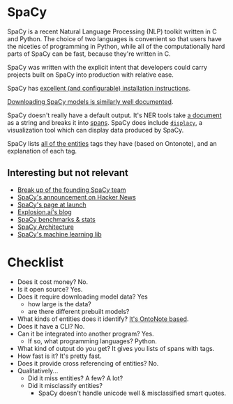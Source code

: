 # SpaCy

SpaCy is a recent Natural Language Processing (NLP) toolkit written in C and Python.  The choice of two languages is convenient so that users have the niceties of programming in Python, while all of the computationally hard parts of SpaCy can be fast, because they're written in C.

SpaCy was written with the explicit intent that developers could carry projects built on SpaCy into production with relative ease.

SpaCy has [excellent (and configurable) installation instructions](https://spacy.io/usage/).

[Downloading SpaCy models is similarly well documented](https://spacy.io/usage/models).

SpaCy doesn't really have a default output.  It's NER tools take [a document](https://spacy.io/api/doc) as a string and breaks it into [spans](https://spacy.io/api/span).  SpaCy does include [`displacy`](https://spacy.io/usage/visualizers), a visualization tool which can display data produced by SpaCy.

SpaCy lists [all of the entities][spacy_entity_list] tags they have (based on Ontonote), and an explanation of each tag.

## Interesting but not relevant

- [Break up of the founding SpaCy team](https://github.com/explosion/spaCy/issues/462)
- [SpaCy's announcement on Hacker News](https://news.ycombinator.com/item?id=8942783)
- [SpaCy's page at launch](https://web.archive.org/web/20150126012110/http://honnibal.github.io/spaCy/)
- [Explosion.ai's blog](https://explosion.ai/blog)
- [SpaCy benchmarks & stats](https://spacy.io/usage/facts-figures)
- [SpaCy Architecture](https://spacy.io/api/#nn-model)
- [SpaCy's machine learning lib](https://github.com/explosion/thinc)

# Checklist

- Does it cost money?   No.
- Is it open source?    Yes.
- Does it require downloading model data? Yes
    - how large is the data?
    - are there different prebuilt models?
- What kinds of entities does it identify?  [It's OntoNote based][spacy_entity_list].
- Does it have a CLI?  No.
- Can it be integrated into another program?  Yes.
    - If so, what programming languages? Python.
- What kind of output do you get? It gives you lists of spans with tags.
- How fast is it? It's pretty fast.
- Does it provide cross referencing of entities? No.
- Qualitatively...
    - Did it miss entities?  A few?  A lot?
    - Did it misclassify entities?
        - SpaCy doesn't handle unicode well & misclassified smart quotes.


[spacy_entity_list]: https://spacy.io/api/annotation#named-entities